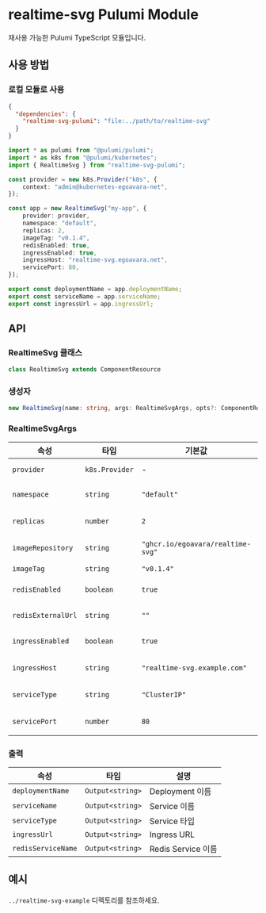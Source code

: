 # realtime-svg Pulumi Module

재사용 가능한 Pulumi TypeScript 모듈입니다.

## 사용 방법

### 로컬 모듈로 사용

```json
{
  "dependencies": {
    "realtime-svg-pulumi": "file:../path/to/realtime-svg"
  }
}
```

```typescript
import * as pulumi from "@pulumi/pulumi";
import * as k8s from "@pulumi/kubernetes";
import { RealtimeSvg } from "realtime-svg-pulumi";

const provider = new k8s.Provider("k8s", {
    context: "admin@kubernetes-egoavara-net",
});

const app = new RealtimeSvg("my-app", {
    provider: provider,
    namespace: "default",
    replicas: 2,
    imageTag: "v0.1.4",
    redisEnabled: true,
    ingressEnabled: true,
    ingressHost: "realtime-svg.egoavara.net",
    servicePort: 80,
});

export const deploymentName = app.deploymentName;
export const serviceName = app.serviceName;
export const ingressUrl = app.ingressUrl;
```

## API

### RealtimeSvg 클래스

```typescript
class RealtimeSvg extends ComponentResource
```

### 생성자

```typescript
new RealtimeSvg(name: string, args: RealtimeSvgArgs, opts?: ComponentResourceOptions)
```

### RealtimeSvgArgs

| 속성 | 타입 | 기본값 | 설명 |
|------|------|--------|------|
| `provider` | `k8s.Provider` | - | Kubernetes provider |
| `namespace` | `string` | `"default"` | 네임스페이스 |
| `replicas` | `number` | `2` | Pod 복제본 수 |
| `imageRepository` | `string` | `"ghcr.io/egoavara/realtime-svg"` | 이미지 저장소 |
| `imageTag` | `string` | `"v0.1.4"` | 이미지 태그 |
| `redisEnabled` | `boolean` | `true` | Redis 배포 여부 |
| `redisExternalUrl` | `string` | `""` | 외부 Redis URL |
| `ingressEnabled` | `boolean` | `true` | Ingress 생성 여부 |
| `ingressHost` | `string` | `"realtime-svg.example.com"` | Ingress 호스트 |
| `serviceType` | `string` | `"ClusterIP"` | Service 타입 |
| `servicePort` | `number` | `80` | Service 포트 |

### 출력

| 속성 | 타입 | 설명 |
|------|------|------|
| `deploymentName` | `Output<string>` | Deployment 이름 |
| `serviceName` | `Output<string>` | Service 이름 |
| `serviceType` | `Output<string>` | Service 타입 |
| `ingressUrl` | `Output<string>` | Ingress URL |
| `redisServiceName` | `Output<string>` | Redis Service 이름 |

## 예시

`../realtime-svg-example` 디렉토리를 참조하세요.
